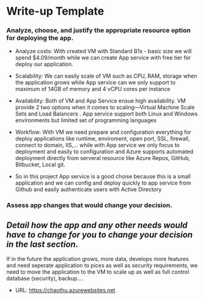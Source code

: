 # Write-up Template

### Analyze, choose, and justify the appropriate resource option for deploying the app.


- Analyze costs: 
With created VM with Standard B1s - basic size  we will spend $4.09/month while we can create App service with free tier for deploy our application. 

- Scalability:
We can easily scale of VM such as CPU, RAM, storage when the application grows while App service can we only support to maximum of 14GB of memory and 4 vCPU cores per instance

- Availability:
Both of VM and App Service ensue high availability. VM provide 2 two options when it comes to scaling—Virtual Machine Scale Sets and Load Balancers . App service support both Linux and Windows environments but limited set of programming languages

- Workflow: 
With VM we need prepare and configuration everything for deploy applications like runtime, enviroment, open port, SSL, firewall, connect to domain, IIS,... while with App service we only focus to deployment and easily to configuration and Azure supports automated deployment directly from serveral resource like Azure Repos, GitHub, Bitbucket, Local git.

- So in this project App service is a good choise because this is a small application and we can config and deploy quickly to app service from Github and easily authenticate users with Active Directory

### Assess app changes that would change your decision.

*Detail how the app and any other needs would have to change for you to change your decision in the last section.* 
-
If in the future the application grows, more data, develops more features and need seperate application to pices as well as security requirements, we need to move the application to the VM to scale up as well as full control database (security), backup....

- URL: https://chaothu.azurewebsites.net
